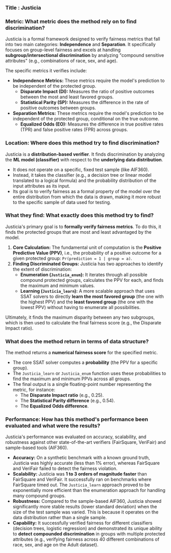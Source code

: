 ### Title : Justicia

### Metric: What metric does the method rely on to find discrimination?

Justicia is a formal framework designed to verify fairness metrics that fall into two main categories: **Independence** and **Separation**. It specifically focuses on group-level fairness and excels at handling **subgroup/intersectional discrimination** by analyzing "compound sensitive attributes" (e.g., combinations of race, sex, and age).

The specific metrics it verifies include:
*   **Independence Metrics:** These metrics require the model's prediction to be independent of the protected group.
    *   **Disparate Impact (DI):** Measures the ratio of positive outcomes between the most and least favored groups.
    *   **Statistical Parity (SP):** Measures the difference in the rate of positive outcomes between groups.
*   **Separation Metrics:** These metrics require the model's prediction to be independent of the protected group, conditional on the true outcome.
    *   **Equalized Odds (EO):** Measures the difference in true positive rates (TPR) and false positive rates (FPR) across groups.

### Location: Where does this method try to find discrimination?

Justicia is a **distribution-based verifier**. It finds discrimination by analyzing the **ML model (classifier)** with respect to the **underlying data distribution**.

*   It does not operate on a specific, fixed test sample (like AIF360).
*   Instead, it takes the classifier (e.g., a decision tree or linear model translated to a logical formula) and the probability distribution of the input attributes as its input.
*   Its goal is to verify fairness as a formal property of the model over the entire distribution from which the data is drawn, making it more robust to the specific sample of data used for testing.

### What they find: What exactly does this method try to find?

Justicia's primary goal is to **formally verify fairness metrics**. To do this, it finds the protected groups that are most and least advantaged by the model.

1.  **Core Calculation:** The fundamental unit of computation is the **Positive Predictive Value (PPV)**, i.e., the probability of a positive outcome for a given protected group: `Pr(prediction = 1 | group = a)`.
2.  **Finding Discriminated Groups:** Justicia has two approaches to identify the extent of discrimination:
    *   **Enumeration (`Justicia_enum`):** It iterates through all possible compound protected groups, calculates the PPV for each, and finds the maximum and minimum values.
    *   **Learning (`Justicia_learn`):** A more scalable approach that uses SSAT solvers to directly **learn the most favored group** (the one with the highest PPV) and the **least favored group** (the one with the lowest PPV) without having to enumerate all possibilities.

Ultimately, it finds the maximum disparity between any two subgroups, which is then used to calculate the final fairness score (e.g., the Disparate Impact ratio).

### What does the method return in terms of data structure?

The method returns a **numerical fairness score** for the specified metric.

*   The core SSAT solver computes a **probability** (the PPV for a specific group).
*   The `Justicia_learn` or `Justicia_enum` function uses these probabilities to find the maximum and minimum PPVs across all groups.
*   The final output is a single floating-point number representing the metric, for instance:
    *   The **Disparate Impact ratio** (e.g., 0.25).
    *   The **Statistical Parity difference** (e.g., 0.54).
    *   The **Equalized Odds difference**.

### Performance: How has this method's performance been evaluated and what were the results?

Justicia's performance was evaluated on accuracy, scalability, and robustness against other state-of-the-art verifiers (FairSquare, VeriFair) and sample-based tools (AIF360).

*   **Accuracy:** On a synthetic benchmark with a known ground truth, Justicia was highly accurate (less than 1% error), whereas FairSquare and VeriFair failed to detect the fairness violation.
*   **Scalability:** Justicia was **1 to 3 orders of magnitude faster** than FairSquare and VeriFair. It successfully ran on benchmarks where FairSquare timed out. The `Justicia_learn` approach proved to be exponentially more efficient than the enumeration approach for handling many compound groups.
*   **Robustness:** Compared to the sample-based AIF360, Justicia showed significantly more stable results (lower standard deviation) when the size of the test sample was varied. This is because it operates on the data distribution rather than a single sample.
*   **Capability:** It successfully verified fairness for different classifiers (decision trees, logistic regression) and demonstrated its unique ability to **detect compounded discrimination** in groups with multiple protected attributes (e.g., verifying fairness across 40 different combinations of race, sex, and age on the Adult dataset).